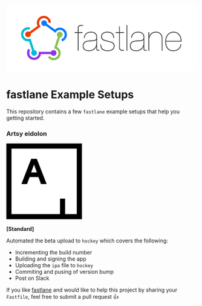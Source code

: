 <h3 align="center">
  <img src="Logos/fastlane_text.png" alt="fastlane Logo" />
</h3>

fastlane Example Setups
=======================

This repository contains a few `fastlane` example setups that help you getting started.

### Artsy eidolon
![Artsy](Logos/Artsy.png)

**[Standard]**

Automated the beta upload to `hockey` which covers the following:

- Incrementing the build number
- Building and signing the app
- Uploading the `ipa` file to `hockey`
- Commiting and pusing of version bump
- Post on Slack


If you like [fastlane](https://fastlane.tools) and would like to help this project by sharing your `Fastfile`, feel free to submit a pull request :+1:

